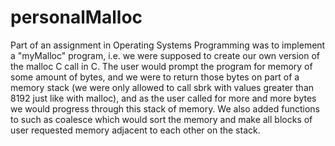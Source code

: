 # personalMalloc

Part of an assignment in Operating Systems Programming was to implement a "myMalloc" program, i.e. we were supposed to create our own version of the malloc C call in C. The user would prompt the program for memory of some amount of bytes, and we were to return those bytes on part of a memory stack (we were only allowed to call sbrk with values greater than 8192 just like with malloc), and as the user called for more and more bytes we would progress through this stack of memory. We also added functions to such as coalesce which would sort the memory and make all blocks of user requested memory adjacent to each other on the stack.
